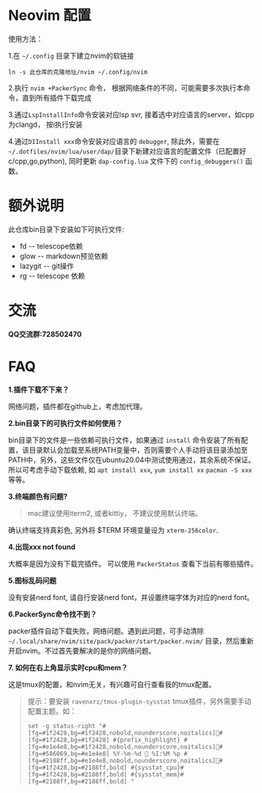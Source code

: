 # Neovim 配置

使用方法：

1.在 `~/.config` 目录下建立nvim的软链接
  ```shell
  ln -s 此仓库的克隆地址/nvim ~/.config/nvim
  ```
2.执行 `nvim +PackerSync` 命令， 根据网络条件的不同，可能需要多次执行本命令，直到所有插件下载完成

3.通过`LspInstallInfo`命令安装对应lsp svr, 接着选中对应语言的server，如cpp为clangd， 按i执行安装

4.通过`DIInstall xxx`命令安装对应语言的 `debugger`, 除此外，需要在 `~/.dotfiles/nvim/lua/user/dap/`目录下新建对应语言的配置文件（已配置好c/cpp,go,python), 同时更新 `dap-config.lua` 文件下的 `config_debuggers()` 函数。



# 额外说明

此仓库bin目录下安装如下可执行文件:
- fd          -- telescope依赖
- glow        -- markdown预览依赖
- lazygit     -- git操作
- rg          -- telescope 依赖


# 交流

**QQ交流群:728502470**


# FAQ

**1.插件下载不下来？**

网络问题，插件都在github上，考虑加代理。

**2.bin目录下的可执行文件如何使用？**

bin目录下的文件是一些依赖可执行文件，如果通过 `install` 命令安装了所有配置，该目录默认会加载至系统PATH变量中，否则需要个人手动将该目录添加至PATH中，另外，这些文件仅在ubuntu20.04中测试使用通过，其余系统不保证。 所以可考虑手动下载依赖, 如 `apt install xxx`, `yum install xx` `pacman -S xxx`等等。

**3.终端颜色有问题?**

> mac建议使用iterm2, 或者kittiy， 不建议使用默认终端。

确认终端支持真彩色, 另外将 $TERM 环境变量设为 `xterm-256color`. 

**4.出现xxx not found**

大概率是因为没有下载完插件。 可以使用 `PackerStatus` 查看下当前有哪些插件。

**5.图标乱码问题**

没有安装nerd font, 请自行安装nerd font，并设置终端字体为对应的nerd font。

**6.PackerSync命令找不到？**

packer插件自动下载失败，网络问题。遇到此问题，可手动清除 `~/.local/share/nvim/site/pack/packer/start/packer.nvim/` 目录，然后重新开启nvim。不过首先要解决的是你的网络问题。

**7. 如何在右上角显示实时cpu和mem？**

这是tmux的配置，和nvim无关，有兴趣可自行查看我的tmux配置。

> 提示：要安装 `ravenxrz/tmux-plugin-sysstat` tmux插件，另外需要手动配置主题。如：
>
> `set -g status-right "#[fg=#1f2428,bg=#1f2428,nobold,nounderscore,noitalics]#[fg=#1f2428,bg=#1f2428] #{prefix_highlight} #[fg=#e1e4e8,bg=#1f2428,nobold,nounderscore,noitalics]#[fg=#586069,bg=#e1e4e8] %Y-%m-%d  %I:%M %p #[fg=#2188ff,bg=#e1e4e8,nobold,nounderscore,noitalics]#[fg=#1f2428,bg=#2188ff,bold] #{sysstat_cpu}#[fg=#1f2428,bg=#2188ff,bold] #{sysstat_mem}#[fg=#2188ff,bg=#2188ff,bold] "`

